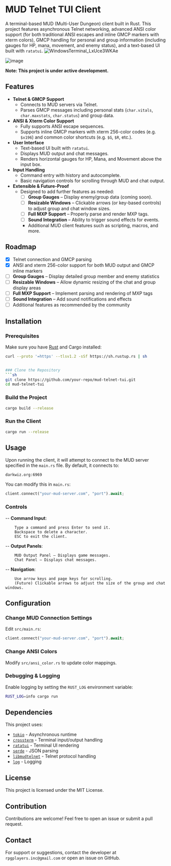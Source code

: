 # MUD Telnet TUI Client

A terminal-based MUD (Multi-User Dungeon) client built in Rust. This project features asynchronous Telnet networking, advanced ANSI color support (for both traditional ANSI escapes and inline GMCP markers with xterm colors), GMCP handling for personal and group information (including gauges for HP, mana, movement, and enemy status), and a text-based UI built with `ratatui`.
![WindowsTerminal_LxUce3WKAe](https://github.com/user-attachments/assets/34769ce8-b4d7-4cb3-80f4-a48348e1b917)

![image](https://github.com/user-attachments/assets/22c9717b-ceed-4574-a81f-c18314993b85)



**Note: This project is under active development.**

## Features

- **Telnet & GMCP Support**
  - Connects to MUD servers via Telnet.
  - Parses GMCP messages including personal stats (`char.vitals`, `char.maxstats`, `char.status`) and group data.
- **ANSI & Xterm Color Support**
  - Fully supports ANSI escape sequences.
  - Supports inline GMCP markers with xterm 256-color codes (e.g. `$x196`) and common color shortcuts (e.g. `$G`, `$R`, etc.).
- **User Interface**
  - Text-based UI built with `ratatui`.
  - Displays MUD output and chat messages.
  - Renders horizontal gauges for HP, Mana, and Movement above the input box.
- **Input Handling**
  - Command entry with history and autocomplete.
  - Basic navigation controls for scrolling through MUD and chat output.
- **Extensible & Future-Proof**
  - Designed to add further features as needed:
    - [ ] **Group Gauges** – Display enemy/group data (coming soon).
    - [ ] **Resizable Windows** – Clickable arrows (or key-based controls) to adjust group and chat window sizes.
    - [ ] **Full MXP Support** – Properly parse and render MXP tags.
    - [ ] **Sound Integration** – Ability to trigger sound effects for events.
    - Additional MUD client features such as scripting, macros, and more.

## Roadmap

- [x] Telnet connection and GMCP parsing  
- [x] ANSI and xterm 256-color support for both MUD output and GMCP inline markers  
- [ ] **Group Gauges** – Display detailed group member and enemy statistics  
- [ ] **Resizable Windows** – Allow dynamic resizing of the chat and group display areas  
- [ ] **Full MXP Support** – Implement parsing and rendering of MXP tags  
- [ ] **Sound Integration** – Add sound notifications and effects  
- [ ] Additional features as recommended by the community

## Installation

### Prerequisites
Make sure you have [Rust](https://www.rust-lang.org/tools/install) and Cargo installed:
```sh
curl --proto '=https' --tlsv1.2 -sSf https://sh.rustup.rs | sh


### Clone the Repository
```sh
git clone https://github.com/your-repo/mud-telnet-tui.git
cd mud-telnet-tui
```

### Build the Project
```sh
cargo build --release
```

### Run the Client
```sh
cargo run --release
```

## Usage

Upon running the client, it will attempt to connect to the MUD server specified in the `main.rs` file. By default, it connects to:
```
darkwiz.org:6969
```
You can modify this in `main.rs`:
```rust
client.connect("your-mud-server.com", "port").await;
```

### Controls

--    **Command Input**:

        Type a command and press Enter to send it.
        Backspace to delete a character.
        ESC to exit the client.
--    **Output Panels**:

        MUD Output Panel – Displays game messages.
        Chat Panel – Displays chat messages.
--    **Navigation**:

        Use arrow keys and page keys for scrolling.
        (Future) Clickable arrows to adjust the size of the group and chat windows.

## Configuration

### Change MUD Connection Settings
Edit `src/main.rs`:
```rust
client.connect("your-mud-server.com", "port").await;
```

### Change ANSI Colors
Modify `src/ansi_color.rs` to update color mappings.

### Debugging & Logging
Enable logging by setting the `RUST_LOG` environment variable:
```sh
RUST_LOG=info cargo run
```

## Dependencies
This project uses:
- [`tokio`](https://crates.io/crates/tokio) - Asynchronous runtime
- [`crossterm`](https://crates.io/crates/crossterm) - Terminal input/output handling
- [`ratatui`](https://crates.io/crates/ratatui) - Terminal UI rendering
- [`serde`](https://crates.io/crates/serde) - JSON parsing
- [`libmudtelnet`](https://crates.io/crates/libmudtelnet) - Telnet protocol handling
- [`log`](https://crates.io/crates/log) - Logging

## License
This project is licensed under the MIT License.

## Contribution
Contributions are welcome! Feel free to open an issue or submit a pull request.

## Contact
For support or suggestions, contact the developer at `rpgplayers.inc@gmail.com` or open an issue on GitHub.
